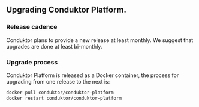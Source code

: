 ## Upgrading Conduktor Platform.

### Release cadence 
Conduktor plans to provide a new release at least monthly.  We suggest that upgrades are done at least bi-monthly.

### Upgrade process
Conduktor Platform is released as a Docker container, the process for upgrading from one release to the next is:


```sh
docker pull conduktor/conduktor-platform
docker restart conduktor/conduktor-platform
```
